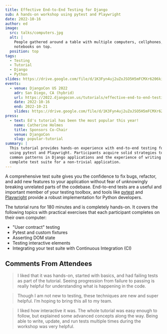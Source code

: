 ```yaml
---
title: Effective End-to-End Testing for Django
sub: A hands-on workshop using pytest and Playwright
date: 2022-10-16
author: ed
image:
  src: talks/computers.jpg
  alt: |
    People gathered around a table with multiple computers, cellphones, and
    notebooks on top.
  position: top
tags:
  - Testing
  - Tutorial
  - Django
  - Python
slides: https://drive.google.com/file/d/1K3Fyn4uj2uZoJSO5H5mFCMXr6206kiNa/view
events:
  - venue: DjangoCon US 2022
    adr: San Diego, CA (hybrid)
    url: https://2022.djangocon.us/tutorials/effective-end-to-end-testing-for-django/
    date: 2022-10-16
    end: 2022-10-21
    slides: https://drive.google.com/file/d/1K3Fyn4uj2uZoJSO5H5mFCMXr6206kiNa/view
press:
  - text: Ed's tutorial has been the most popular this year!
    name: Catherine Holmes
    title: Sponsors Co-Chair
    venue: DjangoCon
    slug: popular-tutorial
summary: |
  This tutorial provides hands-on experience with end-to-end testing for Django
  using pytest and Playwright. Participants acquire solid strategies to test
  common patterns in Django applications and the experience of writing a
  complete test suite for a non-trivial application.
---
```


A comprehensive test suite gives you the confidence to fix bugs, refactor, and
add new features to your application without fear of unknowingly breaking
unrelated parts of the codebase. End-to-end tests are a useful and important
member of your testing toolbox, and tools like [pytest](https://pytest.org) and
[Playwright](https://playwright.dev/) provide a robust implementation for Python
developers.

The tutorial runs for 180 minutes and is completely hands-on. It covers the
following topics with practical exercises that each participant completes on
their own computer:

- "User contract" testing
- Pytest and custom fixtures
- Asserting DOM state
- Testing interactive elements
- Integrating your test suite with Continuous Integration (CI)

## Comments From Attendees

> I liked that it was hands-on, started with basics, and had failing tests as
> part of the tutorial. Seeing progression from failure to passing is really
> helpful for understanding what is happening in the code.

> Though I am not new to testing, these techniques are new and super helpful.
> I’m hoping to bring this all to my team.

> I liked how interactive it was. The whole tutorial was easy enough to follow,
> but explained some advanced concepts along the way. Being able to write,
> update, and run tests multiple times during the workshop was very helpful.
